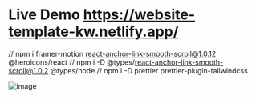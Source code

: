 # Live Demo https://website-template-kw.netlify.app/

// npm i framer-motion react-anchor-link-smooth-scroll@1.0.12 @heroicons/react
// npm i -D @types/react-anchor-link-smooth-scroll@1.0.2 @types/node
// npm i -D prettier prettier-plugin-tailwindcss


![image](https://github.com/KanchanaSW/website-template/assets/63831506/6f1a60be-b8d6-4519-848a-f7798348cf16)



